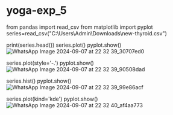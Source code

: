 # yoga-exp_5
from pandas import read_csv
from matplotlib import pyplot
series=read_csv("C:\\Users\\Admin\\Downloads\\new-thyroid.csv")

print(series.head())
series.plot()
pyplot.show()
![WhatsApp Image 2024-09-07 at 22 32 39_30707ed0](https://github.com/user-attachments/assets/f4a14064-96b1-44ff-9269-780a85b9d2d8)

series.plot(style='-.')
pyplot.show()
![WhatsApp Image 2024-09-07 at 22 32 39_90508dad](https://github.com/user-attachments/assets/d23e88d7-0e2a-43a1-b0c3-50c9904137a9)


series.hist()
pyplot.show()
![WhatsApp Image 2024-09-07 at 22 32 39_99e86acf](https://github.com/user-attachments/assets/ed739c74-6cde-4245-9da3-99cfc12616b7)

series.plot(kind='kde')
pyplot.show()
![WhatsApp Image 2024-09-07 at 22 32 40_af4aa773](https://github.com/user-attachments/assets/cf261c37-9907-4d40-ac36-d867cc3a5bbc)
